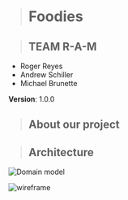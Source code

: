 > # Foodies

> ## TEAM R-A-M

- Roger Reyes
- Andrew Schiller
- Michael Brunette

**Version**: 1.0.0

> ## About our project

> ## Architecture

![Domain model](https://user-images.githubusercontent.com/100050747/166076261-e414b0ca-f072-4acd-a22a-9263025f6b42.jpg)

![wireframe](https://raw.githubusercontent.com/TEAM-R-A-M/301-prep4/main/wireframe.jpg?token=GHSAT0AAAAAABR2ARTWW63BQX2UWCP4DAHAYTQMPBQ)

